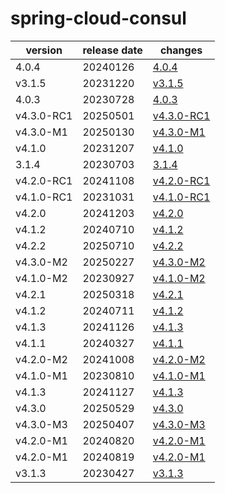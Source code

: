 # spring-cloud-consul	


|version|release date|changes|
|---|---|---|
|4.0.4|20240126|[4.0.4](./4.0.4-20240126.md)|
|v3.1.5|20231220|[v3.1.5](./v3.1.5-20231220.md)|
|4.0.3|20230728|[4.0.3](./4.0.3-20230728.md)|
|v4.3.0-RC1|20250501|[v4.3.0-RC1](./v4.3.0-RC1-20250501.md)|
|v4.3.0-M1|20250130|[v4.3.0-M1](./v4.3.0-M1-20250130.md)|
|v4.1.0|20231207|[v4.1.0](./v4.1.0-20231207.md)|
|3.1.4|20230703|[3.1.4](./3.1.4-20230703.md)|
|v4.2.0-RC1|20241108|[v4.2.0-RC1](./v4.2.0-RC1-20241108.md)|
|v4.1.0-RC1|20231031|[v4.1.0-RC1](./v4.1.0-RC1-20231031.md)|
|v4.2.0|20241203|[v4.2.0](./v4.2.0-20241203.md)|
|v4.1.2|20240710|[v4.1.2](./v4.1.2-20240710.md)|
|v4.2.2|20250710|[v4.2.2](./v4.2.2-20250710.md)|
|v4.3.0-M2|20250227|[v4.3.0-M2](./v4.3.0-M2-20250227.md)|
|v4.1.0-M2|20230927|[v4.1.0-M2](./v4.1.0-M2-20230927.md)|
|v4.2.1|20250318|[v4.2.1](./v4.2.1-20250318.md)|
|v4.1.2|20240711|[v4.1.2](./v4.1.2-20240711.md)|
|v4.1.3|20241126|[v4.1.3](./v4.1.3-20241126.md)|
|v4.1.1|20240327|[v4.1.1](./v4.1.1-20240327.md)|
|v4.2.0-M2|20241008|[v4.2.0-M2](./v4.2.0-M2-20241008.md)|
|v4.1.0-M1|20230810|[v4.1.0-M1](./v4.1.0-M1-20230810.md)|
|v4.1.3|20241127|[v4.1.3](./v4.1.3-20241127.md)|
|v4.3.0|20250529|[v4.3.0](./v4.3.0-20250529.md)|
|v4.3.0-M3|20250407|[v4.3.0-M3](./v4.3.0-M3-20250407.md)|
|v4.2.0-M1|20240820|[v4.2.0-M1](./v4.2.0-M1-20240820.md)|
|v4.2.0-M1|20240819|[v4.2.0-M1](./v4.2.0-M1-20240819.md)|
|v3.1.3|20230427|[v3.1.3](./v3.1.3-20230427.md)|
